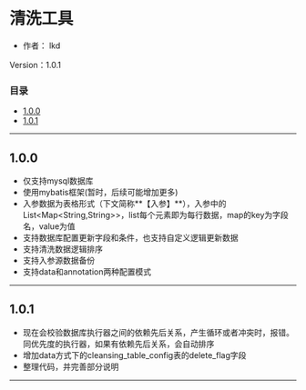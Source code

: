 # 清洗工具

- 作者： lkd

Version：1.0.1

### 目录

- [1.0.0](#1.0.0)
- [1.0.1](#1.0.1)

- - -

## 1.0.0
- 仅支持mysql数据库
- 使用mybatis框架(暂时，后续可能增加更多)
- 入参数据为表格形式（下文简称**【入参】**），入参中的List<Map<String,String>>，list每个元素即为每行数据，map的key为字段名，value为值
- 支持数据库配置更新字段和条件，也支持自定义逻辑更新数据
- 支持清洗数据逻辑排序
- 支持入参源数据备份
- 支持data和annotation两种配置模式
- - -

## 1.0.1
- 现在会校验数据库执行器之间的依赖先后关系，产生循环或者冲突时，报错。同优先度的执行器，如果有依赖先后关系，会自动排序
- 增加data方式下的cleansing_table_config表的delete_flag字段
- 整理代码，并完善部分说明
- - -